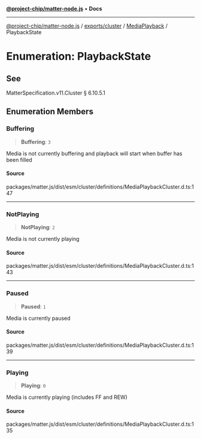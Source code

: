 [**@project-chip/matter-node.js**](../../../../../README.md) • **Docs**

***

[@project-chip/matter-node.js](../../../../../modules.md) / [exports/cluster](../../../README.md) / [MediaPlayback](../README.md) / PlaybackState

# Enumeration: PlaybackState

## See

MatterSpecification.v11.Cluster § 6.10.5.1

## Enumeration Members

### Buffering

> **Buffering**: `3`

Media is not currently buffering and playback will start when buffer has been filled

#### Source

packages/matter.js/dist/esm/cluster/definitions/MediaPlaybackCluster.d.ts:147

***

### NotPlaying

> **NotPlaying**: `2`

Media is not currently playing

#### Source

packages/matter.js/dist/esm/cluster/definitions/MediaPlaybackCluster.d.ts:143

***

### Paused

> **Paused**: `1`

Media is currently paused

#### Source

packages/matter.js/dist/esm/cluster/definitions/MediaPlaybackCluster.d.ts:139

***

### Playing

> **Playing**: `0`

Media is currently playing (includes FF and REW)

#### Source

packages/matter.js/dist/esm/cluster/definitions/MediaPlaybackCluster.d.ts:135
